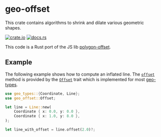# geo-offset

This crate contains algorithms to shrink and dilate various geometric shapes.

[![crate.io](https://img.shields.io/crates/v/geo-offset.svg)](https://crates.io/crates/geo-offset)
[![docs.rs](https://docs.rs/geo-offset/badge.svg)](https://docs.rs/geo-offset)

This code is a Rust port of the JS lib [polygon-offset](https://github.com/w8r/polygon-offset).

## Example

The following example shows how to compute an inflated line.
The [`offset`] method is provided by the [`Offset`] trait which is implemented for most [geo-types](https://docs.rs/geo-types/0.4.3/geo_types/).

```rust
use geo_types::{Coordinate, Line};
use geo_offset::Offset;

let line = Line::new(
    Coordinate { x: 0.0, y: 0.0 },
    Coordinate { x: 1.0, y: 8.0 },
);

let line_with_offset = line.offset(2.0)?;
```

[`Offset`]: offset/trait.Offset.html
[`offset`]: offset/trait.Offset.html#method.offset
